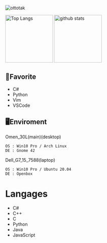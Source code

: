 <p align="left">
  <img src="https://komarev.com/ghpvc/?username=ottotak&style=flat-square" alt="ottotak" />
  </p>

<p align="left"> 
  <img alt="Top Langs" height="150px" src="https://github-readme-stats.vercel.app/api/top-langs/?username=ottotak&layout=compact&show_icons=true&theme=onedark" />
  <img alt="github stats" height="150px" src="https://github-readme-stats.vercel.app/api?username=ottotak&theme=onedark&show_icons=ture" />
</p>

## 🌟Favorite
- C#   
- Python  
- Vim
- VSCode
## 🖥Enviroment
Omen_30L(main)(desktop)
```
OS : Win10 Pro / Arch Linux
DE : Gnome 42
```
Dell_G7_15_7588(laptop)
```
OS : Win10 Pro / Ubuntu 20.04
DE : Openbox
```
# Langages
- C#
- C++
- C
- Python
- Java
- JavaScript
